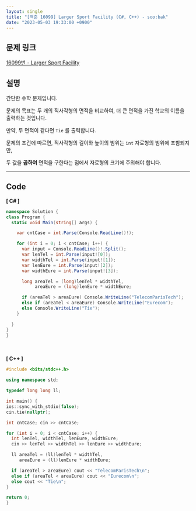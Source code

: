 ```yaml
---
layout: single
title: "[백준 16099] Larger Sport Facility (C#, C++) - soo:bak"
date: "2023-05-03 19:33:00 +0900"
---
```


## 문제 링크
  [16099번 - Larger Sport Facility](https://www.acmicpc.net/problem/16099)

## 설명
간단한 수학 문제입니다. <br>

문제의 목표는 두 개의 직사각형의 면적을 비교하여, 더 큰 면적을 가진 학교의 이름을 출력하는 것입니다. <br>

만약, 두 면적이 같다면 `Tie` 를 출력합니다. <br>

문제의 조건에 따르면, 직사각형의 길이와 높이의 범위는 `int` 자료형의 범위에 포함되지만, <br>

두 값을 <b>곱하여</b> 면적을 구한다는 점에서 자료형의 크기에 주의해야 합니다. <br>

- - -

## Code
<b>[ C# ] </b>
<br>

  ```c#
namespace Solution {
  class Program {
    static void Main(string[] args) {

      var cntCase = int.Parse(Console.ReadLine()!);

      for (int i = 0; i < cntCase; i++) {
        var input = Console.ReadLine()!.Split();
        var lenTel = int.Parse(input![0]);
        var widthTel = int.Parse(input![1]);
        var lenEure = int.Parse(input![2]);
        var widthEure = int.Parse(input![3]);

        long areaTel = (long)lenTel * widthTel,
             areaEure = (long)lenEure * widthEure;

        if (areaTel > areaEure) Console.WriteLine("TelecomParisTech");
        else if (areaTel < areaEure) Console.WriteLine("Eurecom");
        else Console.WriteLine("Tie");
      }

    }
  }
}
  ```
<br><br>
<b>[ C++ ] </b>
<br>

  ```c++
#include <bits/stdc++.h>

using namespace std;

typedef long long ll;

int main() {
  ios::sync_with_stdio(false);
  cin.tie(nullptr);

  int cntCase; cin >> cntCase;

  for (int i = 0; i < cntCase; i++) {
    int lenTel, widthTel, lenEure, widthEure;
    cin >> lenTel >> widthTel >> lenEure >> widthEure;

    ll areaTel = (ll)lenTel * widthTel,
       areaEure = (ll)lenEure * widthEure;

    if (areaTel > areaEure) cout << "TelecomParisTech\n";
    else if (areaTel < areaEure) cout << "Eurecom\n";
    else cout << "Tie\n";
  }

  return 0;
}
  ```
